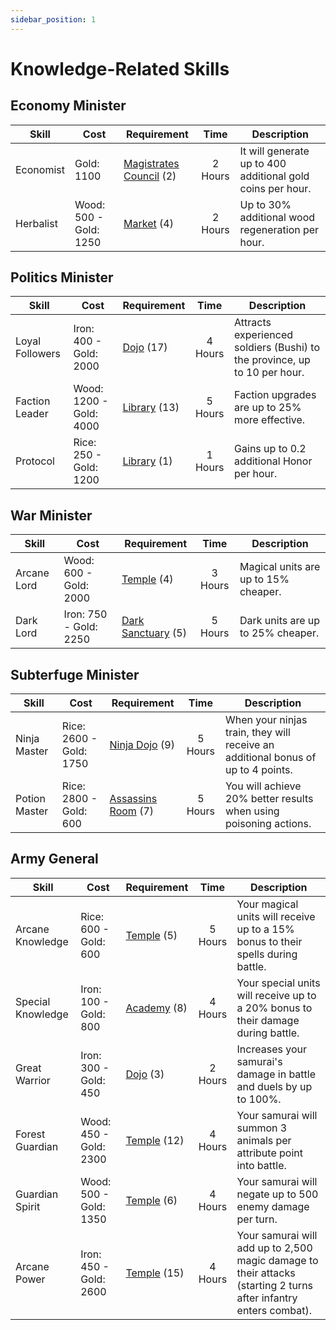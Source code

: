 ```yaml
---
sidebar_position: 1
---
```


# Knowledge-Related Skills

## Economy Minister

| Skill     | Cost                   | Requirement                                                                         |  Time   | Description                                                |
| --------- | ---------------------- | ----------------------------------------------------------------------------------- | :-----: | ---------------------------------------------------------- |
| Economist | Gold: 1100             | [Magistrates Council](../buildings/commercial-political/magistrates-council.md) (2) | 2 Hours | It will generate up to 400 additional gold coins per hour. |
| Herbalist | Wood: 500 - Gold: 1250 | [Market](../buildings/commercial-political/market.md) (4)                           | 2 Hours | Up to 30% additional wood regeneration per hour.           |

## Politics Minister

| Skill           | Cost                    | Requirement                                                  |  Time   | Description                                                               |
| --------------- | ----------------------- | ------------------------------------------------------------ | :-----: | ------------------------------------------------------------------------- |
| Loyal Followers | Iron: 400 - Gold: 2000  | [Dojo](../buildings/military/dojo.md) (17)                   | 4 Hours | Attracts experienced soldiers (Bushi) to the province, up to 10 per hour. |
| Faction Leader  | Wood: 1200 - Gold: 4000 | [Library](../buildings/commercial-political/library.md) (13) | 5 Hours | Faction upgrades are up to 25% more effective.                            |
| Protocol        | Rice: 250 - Gold: 1200  | [Library](../buildings/commercial-political/library.md) (1)  | 1 Hours | Gains up to 0.2 additional Honor per hour.                                |

## War Minister

| Skill       | Cost                   | Requirement                                                   |  Time   | Description                          |
| ----------- | ---------------------- | ------------------------------------------------------------- | :-----: | ------------------------------------ |
| Arcane Lord | Wood: 600 - Gold: 2000 | [Temple](../buildings/military/temple.md) (4)                 | 3 Hours | Magical units are up to 15% cheaper. |
| Dark Lord   | Iron: 750 - Gold: 2250 | [Dark Sanctuary](../buildings/military/dark-sanctuary.md) (5) | 5 Hours | Dark units are up to 25% cheaper.    |

## Subterfuge Minister

| Skill         | Cost                    | Requirement                                                   |  Time   | Description                                                                      |
| ------------- | ----------------------- | ------------------------------------------------------------- | :-----: | -------------------------------------------------------------------------------- |
| Ninja Master  | Rice: 2600 - Gold: 1750 | [Ninja Dojo](../buildings/ninjutsu/ninja-dojo.md) (9)         | 5 Hours | When your ninjas train, they will receive an additional bonus of up to 4 points. |
| Potion Master | Rice: 2800 - Gold: 600  | [Assassins Room](../buildings/ninjutsu/assassins-room.md) (7) | 5 Hours | You will achieve 20% better results when using poisoning actions.                |

## Army General

| Skill             | Cost                   | Requirement                                     |  Time   | Description                                                                                                      |
| ----------------- | ---------------------- | ----------------------------------------------- | :-----: | ---------------------------------------------------------------------------------------------------------------- |
| Arcane Knowledge  | Rice: 600 - Gold: 600  | [Temple](../buildings/military/temple.md) (5)   | 5 Hours | Your magical units will receive up to a 15% bonus to their spells during battle.                                 |
| Special Knowledge | Iron: 100 - Gold: 800  | [Academy](../buildings/military/academy.md) (8) | 4 Hours | Your special units will receive up to a 20% bonus to their damage during battle.                                 |
| Great Warrior     | Iron: 300 - Gold: 450  | [Dojo](../buildings/military/dojo.md) (3)       | 2 Hours | Increases your samurai's damage in battle and duels by up to 100%.                                               |
| Forest Guardian   | Wood: 450 - Gold: 2300 | [Temple](../buildings/military/temple.md) (12)  | 4 Hours | Your samurai will summon 3 animals per attribute point into battle.                                              |
| Guardian Spirit   | Wood: 500 - Gold: 1350 | [Temple](../buildings/military/temple.md) (6)   | 4 Hours | Your samurai will negate up to 500 enemy damage per turn.                                                        |
| Arcane Power      | Iron: 450 - Gold: 2600 | [Temple](../buildings/military/temple.md) (15)  | 4 Hours | Your samurai will add up to 2,500 magic damage to their attacks (starting 2 turns after infantry enters combat). |